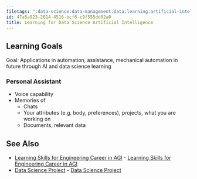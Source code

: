 ```yaml
---
filetags: ":data-science:data-management:data:learning:artificial-intelligence:epubnote:"
id: 47a5a923-2614-4516-bcf6-c9f555dd02a0
title: Learning for Data Science Artificial Intelligence
---
```


## Learning Goals

Goal: Applications in automation, assistance, mechanical automation in
future through AI and data science learning

### Personal Assistant

- Voice capability
- Memories of
  - Chats
  - Your attributes (e.g. body, preferences), projects, what you are
    working on
  - Documents, relevant data

## See Also

- [Learning Skills for Engineering Career in
  AGI](006-3-Tech-AI-Artificial-Intelligence-Learning-Engineering-Career-AGI.md) -
  [Learning Skills for Engineering Career in
  AGI](id:1403756e-8640-481a-9f4c-215070a04576)
- [Data Science Project](Project-Data-Science.md) - [Data Science
  Project](id:69d97981-f1b9-4790-879f-ae30670865e7)
